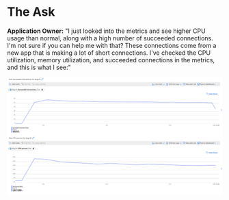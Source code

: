 # The Ask

**Application Owner:** "I just looked into the metrics and see higher CPU usage than normal, along with a high number of succeeded connections. I'm not sure if you can help me with that? These connections come from a new app that is making a lot of short connections. I've checked the CPU utilization, memory utilization, and succeeded connections in the metrics, and this is what I see:"

![Metrics Overview](../media/high-cpu-utilization.png)

